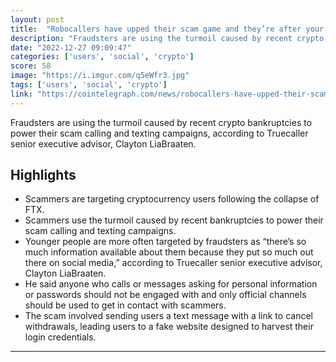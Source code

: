 ```yaml
---
layout: post
title:  "Robocallers have upped their scam game and they’re after your crypto"
description: "Fraudsters are using the turmoil caused by recent crypto bankruptcies to power their scam calling and texting campaigns, according to Truecaller senior executive advisor, Clayton LiaBraaten."
date: "2022-12-27 09:09:47"
categories: ['users', 'social', 'crypto']
score: 58
image: "https://i.imgur.com/q5eWfr3.jpg"
tags: ['users', 'social', 'crypto']
link: "https://cointelegraph.com/news/robocallers-have-upped-their-scam-game-and-they-re-after-your-crypto"
---
```


Fraudsters are using the turmoil caused by recent crypto bankruptcies to power their scam calling and texting campaigns, according to Truecaller senior executive advisor, Clayton LiaBraaten.

## Highlights

- Scammers are targeting cryptocurrency users following the collapse of FTX.
- Scammers use the turmoil caused by recent bankruptcies to power their scam calling and texting campaigns.
- Younger people are more often targeted by fraudsters as “there’s so much information available about them because they put so much out there on social media,” according to Truecaller senior executive advisor, Clayton LiaBraaten.
- He said anyone who calls or messages asking for personal information or passwords should not be engaged with and only official channels should be used to get in contact with scammers.
- The scam involved sending users a text message with a link to cancel withdrawals, leading users to a fake website designed to harvest their login credentials.

---
